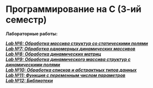 # Программирование на С (3-ий семестр)

__Лабораторные работы:__ 

[___Lab №6: Обработка массива структур со статическими полями___](https://github.com/nisuev/C_bmstu/tree/main/sem_3/lab_06)<br>
[___Lab №7: Обработка одномерных динамических массивов___](https://github.com/nisuev/C_bmstu/tree/main/sem_3/lab_07)<br>
[___Lab №8: Обработка динамических матриц___](https://github.com/nisuev/C_bmstu/tree/main/sem_3/lab_08)<br>
[___Lab №9: Обработка динамического массива структур с динамическими полями___](https://github.com/nisuev/C_bmstu/tree/main/sem_3/lab_09)<br>
[___Lab №10: Обработка списков и абстрактных типов данных___](https://github.com/nisuev/C_bmstu/tree/main/sem_3/lab_10)<br>
[___Lab №11: Функция с переменным числом параметров___](https://github.com/nisuev/C_bmstu/tree/main/sem_3/lab_11)<br>
[___Lab №12: Библиотеки___](https://github.com/nisuev/C_bmstu/tree/main/sem_3/lab_12)<br>